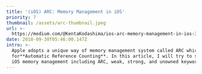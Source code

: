 ```yaml
---
title: '(iOS) ARC: Memory Management in iOS'
priority: 7
thumbnail: /assets/arc-thumbnail.jpeg
url: >-
  https://medium.com/@KentaKodashima/ios-arc-memory-management-in-ios-30aae3da92cf
date: 2018-09-30T05:46:00.147Z
intro: >-
  Apple adopts a unique way of memory management system called ARC which stands
  for**Automatic Reference Counting**. In this article, I will try to summarize
  iOS memory management including ARC, weak, strong, and unowned keywords.
---
```


